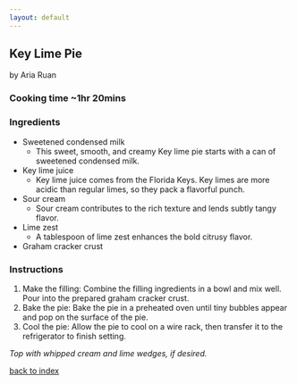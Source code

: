```yaml
---
layout: default
---
```


## Key Lime Pie
by Aria Ruan

### Cooking time ~1hr 20mins

### Ingredients
- Sweetened condensed milk
  - This sweet, smooth, and creamy Key lime pie starts with a can of sweetened condensed milk.
- Key lime juice
  - Key lime juice comes from the Florida Keys. Key limes are more acidic than regular limes, so they pack a flavorful punch.
- Sour cream
  - Sour cream contributes to the rich texture and lends subtly tangy flavor.
- Lime zest
  - A tablespoon of lime zest enhances the bold citrusy flavor.
- Graham cracker crust

### Instructions
1. Make the filling: Combine the filling ingredients in a bowl and mix well. Pour into the prepared graham cracker crust.
2. Bake the pie: Bake the pie in a preheated oven until tiny bubbles appear and pop on the surface of the pie.
3. Cool the pie: Allow the pie to cool on a wire rack, then transfer it to the refrigerator to finish setting. 

*Top with whipped cream and lime wedges, if desired.*

[back to index](../)
